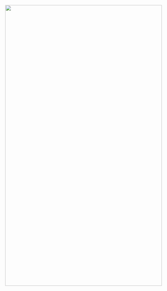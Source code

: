 <img style="width: 100%;height: 900px;"
  src="https://cdn.jsdelivr.net/gh/SaajanM/SaajanM@8b40a37985d7d1cba07127860c2e387becbfad13/website.svg?sanitize=true">
